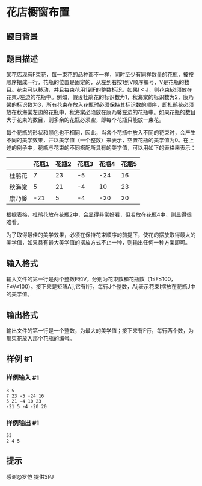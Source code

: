 # 花店橱窗布置

## 题目背景



## 题目描述

某花店现有F束花，每一束花的品种都不一样，同时至少有同样数量的花瓶，被按顺序摆成一行，花瓶的位置是固定的，从左到右按1到V顺序编号，V是花瓶的数目。花束可以移动，并且每束花用1到F的整数标识。如果I < J，则花束I必须放在花束J左边的花瓶中。例如，假设杜鹃花的标识数为1，秋海棠的标识数为2，康乃馨的标识数为3，所有花束在放入花瓶时必须保持其标识数的顺序，即杜鹃花必须放在秋海棠左边的花瓶中，秋海棠必须放在康乃馨左边的花瓶中。如果花瓶的数目大于花束的数目，则多余的花瓶必须空，即每个花瓶只能放一束花。

每个花瓶的形状和颜色也不相同，因此，当各个花瓶中放入不同的花束时，会产生不同的美学效果，并以美学值（一个整数）来表示，空置花瓶的美学值为0。在上述的例子中，花瓶与花束的不同搭配所具有的美学值，可以用如下的表格来表示：

|        | 花瓶1 | 花瓶2 | 花瓶3 | 花瓶4 | 花瓶5 |
| ------ | ----- | ----- | ----- | ----- | ----- |
| 杜鹃花 | 7     | 23    | -5    | -24   | 16    |
| 秋海棠 | 5     | 21    | -4    | 10    | 23    |
| 康乃馨 | -21   | 5     | -4    | -20   | 20    |

根据表格，杜鹃花放在花瓶2中，会显得非常好看，但若放在花瓶4中，则显得很难看。

为了取得最佳的美学效果，必须在保持花束顺序的前提下，使花的摆放取得最大的美学值，如果具有最大美学值的摆放方式不止一种，则输出任何一种方案即可。


## 输入格式

输入文件的第一行是两个整数F和V，分别为花束数和花瓶数（1≤F≤100，F≤V≤100）。接下来是矩阵Aij,它有I行，每行J个整数，Aij表示花束I摆放在花瓶J中的美学值。


## 输出格式

输出文件的第一行是一个整数，为最大的美学值；接下来有F行，每行两个数，为那束花放入那个花瓶的编号。


## 样例 #1

### 样例输入 #1
```
3 5
7 23 -5 -24 16
5 21 -4 10 23
-21 5 -4 -20 20
```

### 样例输出 #1

```
53
2 4 5
```

## 提示

感谢@罗恺 提供SPJ

